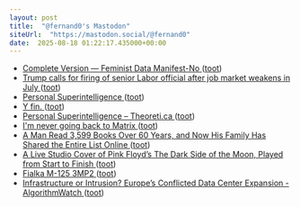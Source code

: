 ```yaml
---
layout: post
title:  "@fernand0's Mastodon"
siteUrl:  "https://mastodon.social/@fernand0"
date:  2025-08-18 01:22:17.435000+00:00
---
```

*  [Complete Version — Feminist Data Manifest-No ](https://www.manifestno.com/hom) ([toot](https://mastodon.social/@fernand0/115047146286542742))
*  [Trump calls for firing of senior Labor official after job market weakens in July  ](https://www.npr.org/2025/08/01/nx-s1-5488807/jobs-employment-labor-trump-tariffs) ([toot](https://mastodon.social/@fernand0/115045310467494385))
*  [Personal Superintelligence ](https://www.meta.com/superintelligence) ([toot](https://mastodon.social/@fernand0/115045085049551205))
*  [Y fin. ](https://avecesunafoto.wordpress.com/2025/08/17/y-fin) ([toot](https://mastodon.social/@fernand0/115045011532819033))
*  [Personal Superintelligence – Theoreti.ca ](https://theoreti.ca/?p=871) ([toot](https://mastodon.social/@fernand0/115044870691864789))
*  [I'm never going back to Matrix ](https://shkspr.mobi/blog/2025/07/im-never-going-back-to-matrix) ([toot](https://mastodon.social/@fernand0/115044668531674335))
*  [A Man Read 3,599 Books Over 60 Years, and Now His Family Has Shared the Entire List Online ](https://www.openculture.com/2025/08/a-man-read-3599-books-over-60-years-and-now-his-family-has-shared-the-entire-list-online.htm) ([toot](https://mastodon.social/@fernand0/115043917982469834))
*  [A Live Studio Cover of Pink Floyd’s The Dark Side of the Moon, Played from Start to Finish ](https://www.openculture.com/2025/08/a-live-studio-cover-of-the-dark-side-of-the-moon.htm) ([toot](https://mastodon.social/@fernand0/115043600548552870))
*  [Fialka M-125 3MP2 ](https://www.flickr.com/photos/fernand0/54711502969) ([toot](https://mastodon.social/@fernand0/115043548851192349))
*  [Infrastructure or Intrusion? Europe’s Conflicted Data Center Expansion - AlgorithmWatch ](https://algorithmwatch.org/en/infrastructure-intrusion-conflict-data-center) ([toot](https://mastodon.social/@fernand0/115043450190404736))
